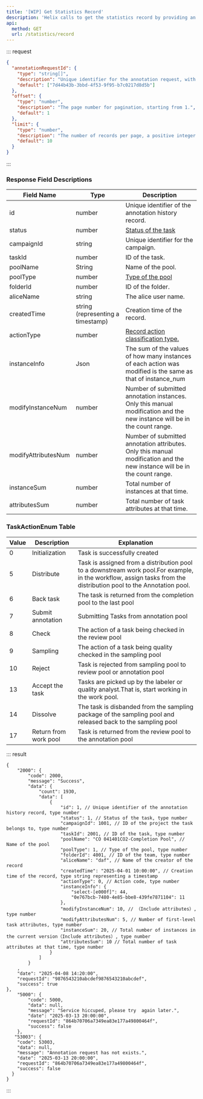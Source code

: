 ```yaml
---
title: '[WIP] Get Statistics Record'
description: 'Helix calls to get the statistics record by providing an array of annotationRequestId and pagination information, which can be used to workload statistics and query the relevant annotation records..'
api:
  method: GET
  url: /statistics/record
---
```


::: request

```json [query]
{
  "annotationRequestId": {
    "type": "string[]",
    "description": "Unique identifier for the annotation request, with a maximum length of 255 bytes.",
    "default": ["7d44b43b-3bbd-4f53-9f95-b7c0217d8d5b"]
  },
  "offset": {
    "type": "number",
    "description": "The page number for pagination, starting from 1.",
    "default": 1
  },
  "limit": {
    "type": "number",
    "description": "The number of records per page, a positive integer.By default, protect the maximum value of the server is 1000.",
    "default": 10
  }
}
```

:::

### Response Field Descriptions

| Field Name          | Type                              | Description                                                                                                               |
| ------------------- | --------------------------------- | ------------------------------------------------------------------------------------------------------------------------- |
| id                  | number                            | Unique identifier of the annotation history record.                                                                       |
| status              | number                            | [Status of the task](https://docs-api.stardust.ai/task/get-task#status-enum)                                              |
| campaignId          | string                            | Unique identifier for the campaign.                                                                                       |
| taskId              | number                            | ID of the task.                                                                                                           |
| poolName            | String                            | Name of the pool.                                                                                                         |
| poolType            | number                            | [Type of the pool](https://docs-api.stardust.ai/statistics/get-statistics#pooltypeenum-table)                             |
| folderId            | number                            | ID of the folder.                                                                                                         |
| aliceName           | string                            | The alice user name.                                                                                                      |
| createdTime         | string (representing a timestamp) | Creation time of the record.                                                                                              |
| actionType          | number                            | [Record action classification type.](#taskactionenum-table)                                                               |
| instanceInfo        | Json                              | The sum of the values of how many instances of each action was modified is the same as that of instance_num               |
| modifyInstanceNum   | number                            | Number of submitted annotation instances. Only this manual modification and the new instance will be in the count range.  |
| modifyAttributesNum | number                            | Number of submitted annotation attributes. Only this manual modification and the new instance will be in the count range. |
| instanceSum         | number                            | Total number of instances at that time.                                                                                   |
| attributesSum       | number                            | Total number of task attributes at that time.                                                                             |

### TaskActionEnum Table

| Value | Description           | Explanation                                                                                                                                                       |
| ----- | --------------------- | ----------------------------------------------------------------------------------------------------------------------------------------------------------------- |
| 0     | Initialization        | Task is successfully created                                                                                                                                      |
| 5     | Distribute            | Task is assigned from a distribution pool to a downstream work pool.For example, in the workflow, assign tasks from the distribution pool to the Annotation pool. |
| 6     | Back task             | The task is returned from the completion pool to the last pool                                                                                                    |
| 7     | Submit annotation     | Submitting Tasks from annotation pool                                                                                                                             |
| 8     | Check                 | The action of a task being checked in the review pool                                                                                                             |
| 9     | Sampling              | The action of a task being quality checked in the sampling pool                                                                                                   |
| 10    | Reject                | Task is rejected from sampling pool to review pool or annotation pool                                                                                             |
| 13    | Accept the task       | Tasks are picked up by the labeler or quality analyst.That is, start working in the work pool.                                                                    |
| 14    | Dissolve              | The task is disbanded from the sampling package of the sampling pool and released back to the sampling pool                                                       |
| 17    | Return from work pool | Task is returned from the review pool to the annotation pool                                                                                                      |

::: result

```json[responses]
{
    "2000": {
        "code": 2000,
        "message": "Success",
        "data": {
            "count": 1930,
            "data": [
                {
                    "id": 1, // Unique identifier of the annotation history record, type number
                    "status": 1, // Status of the task, type number
                    "campaignId": 1001, // ID of the project the task belongs to, type number
                    "taskId": 2001, // ID of the task, type number
                    "poolName": "CO 041401CO2-Completion Pool", // Name of the pool
                    "poolType": 1, // Type of the pool, type number
                    "folderId": 4001, // ID of the team, type number
                    "aliceName": "daf", // Name of the creator of the record
                    "createdTime": "2025-04-01 10:00:00", // Creation time of the record, type string representing a timestamp
                    "actionType": 0, // Action code, type number
                    "instanceInfo": {
                        "select-[e000f]": 44,
                        "0e767bcb-7480-4e85-bbe8-439fe7871104": 11
                    },
                    "modifyInstanceNum": 10, // （Include attributes）, type number
                    "modifyAttributesNum": 5, // Number of first-level task attributes, type number
                    "instanceSum": 20, // Total number of instances in the current version（Include attributes）, type number
                    "attributesSum": 10 // Total number of task attributes at that time, type number
                }
            ]
        }
    ,
    "date": "2025-04-08 14:20:00",
    "requestId": "9876543210abcdef9876543210abcdef",
    "success": true
},
    "5000": {
        "code": 5000,
        "data": null,
        "message": "Service hiccuped, please try  again later.",
        "date": "2025-03-13 20:00:00",
        "requestId": "864b70706a7349ea83e177a49800464f",
        "success": false
    },
   "53003": {
    "code": 53003,
    "data": null,
    "message": "Annotation request has not exists.",
    "date": "2025-03-13 20:00:00",
    "requestId": "864b70706a7349ea83e177a49800464f",
    "success": false
  }
}
```

:::
